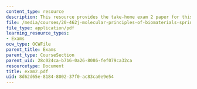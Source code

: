 ```yaml
---
content_type: resource
description: This resource provides the take-home exam 2 paper for this course.
file: /media/courses/20-462j-molecular-principles-of-biomaterials-spring-2006/8d62d65e8184800237f0ac83ca0e9e54_exam2.pdf
file_type: application/pdf
learning_resource_types:
- Exams
ocw_type: OCWFile
parent_title: Exams
parent_type: CourseSection
parent_uid: 28c024ca-b7b6-0a26-8086-fef079ca32ca
resourcetype: Document
title: exam2.pdf
uid: 8d62d65e-8184-8002-37f0-ac83ca0e9e54
---
```

